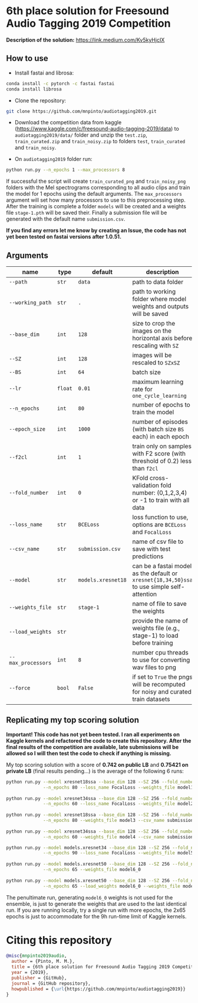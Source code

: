 # 6th place solution for Freesound Audio Tagging 2019 Competition

**Description of the solution:** https://link.medium.com/Kv5kyHjcIX

## How to use 
* Install fastai and librosa:
```bash
conda install -c pytorch -c fastai fastai
conda install librosa
```

* Clone the repository:
```bash
git clone https://github.com/mnpinto/audiotagging2019.git
```

* Download the competition data from kaggle (https://www.kaggle.com/c/freesound-audio-tagging-2019/data) to `audiotagging2019/data/` folder and unzip the `test.zip`, `train_curated.zip` and `train_noisy.zip` to folders `test`, `train_curated` and `train_noisy`. 

* On `audiotagging2019` folder run:
```bash
python run.py --n_epochs 1 --max_processors 8
```
If successful the script will create `train_curated_png` and `train_noisy_png` folders with the Mel spectrograms corresponding to all audio clips and train the model for 1 epochs using the default arguments. The `max_processors` argument will set how many processors to use to this preprocessing step. After the training is complete a folder `models` will be created and a weights file `stage-1.pth` will be saved their. Finally a submission file will be generated with the default name `submission.csv`.

**If you find any errors let me know by creating an Issue, the code has not yet been tested on fastai versions after 1.0.51.**

## Arguments
|name|type|default|description|
|---|---|---|---|
|`--path`|`str`|`data`|path to data folder| 
|`--working_path`|`str`|`.`|path to working folder where model weights and outputs will be saved|
|`--base_dim`|`int`|`128`|size to crop the images on the horizontal axis before rescaling with `SZ`| 
|`--SZ`|`int`|`128`|images will be rescaled to `SZxSZ`| 
|`--BS`|`int`|`64`|batch size| 
|`--lr`|`float`|`0.01`|maximum learning rate for `one_cycle_learning`| 
|`--n_epochs`|`int`|`80`|number of epochs to train the model| 
|`--epoch_size`|`int`|`1000`|number of episodes (with batch size `BS` each) in each epoch| 
|`--f2cl`|`int`|`1`|train only on samples with F2 score (with threshold of 0.2) less than `f2cl`| 
|`--fold_number`|`int`|`0`|KFold cross-validation fold number: (0,1,2,3,4) or -1 to train with all data| 
|`--loss_name`|`str`|`BCELoss`|loss function to use, options are `BCELoss` and `FocalLoss`| 
|`--csv_name`|`str`|`submission.csv`|name of csv file to save with test predictions| 
|`--model`|`str`|`models.xresnet18`|can be a fastai model as the default or `xresnet{18,34,50}ssa` to use simple self-attention| 
|`--weights_file`|`str`|`stage-1`|name of file to save the weights| 
|`--load_weights`|`str`||provide the name of weights file (e.g., stage-1) to load before training| 
|`--max_processors`|`int`|`8`|number cpu threads to use for converting wav files to png| 
|`--force`|`bool`|`False`|if set to `True` the pngs will be recomputed for noisy and curated train datasets| 



## Replicating my top scoring solution
**Important! This code has not yet been tested. I ran all experiments on Kaggle kernels and refactored the code to create this repository. After the final results of the competition are available, late submissions will be allowed so I will then test the code to check if anything is missing.**

My top scoring solution with a score of **0.742 on public LB** and **0.75421 on private LB** (final results pending...) is the average of the following 6 runs:
```bash
python run.py --model xresnet18ssa --base_dim 128 --SZ 256 --fold_number -1 \
              --n_epochs 80 --loss_name FocalLoss --weights_file model1 --csv_name submission1.csv
              
python run.py --model xresnet34ssa --base_dim 128 --SZ 256 --fold_number -1 \
              --n_epochs 60 --loss_name FocalLoss --weights_file model2 --csv_name submission2.csv
              
python run.py --model xresnet18ssa --base_dim 128 --SZ 256 --fold_number -1 \
              --n_epochs 80 --weights_file model3 --csv_name submission3.csv
              
python run.py --model xresnet34ssa --base_dim 128 --SZ 256 --fold_number -1 \
              --n_epochs 60 --weights_file model4 --csv_name submission4.csv

python run.py --model models.xresnet34 --base_dim 128 --SZ 256 --fold_number -1 \
              --n_epochs 90 --loss_name FocalLoss --weights_file model5 --csv_name submission5.csv
              
python run.py --model models.xresnet50 --base_dim 128 --SZ 256 --fold_number -1 \
              --n_epochs 65 --weights_file model6_0
              
python run.py --model models.xresnet50 --base_dim 128 --SZ 256 --fold_number -1 \
              --n_epochs 65 --load_weights model6_0 --weights_file model6 --csv_name submission6.csv             

```
The penultimate run, generating `model6_0` weights is not used for the ensemble, is just to generate the weights that are used to the last identical run. If you are running locally, try a single run with more epochs, the 2x65 epochs is just to accommodate for the 9h run-time limit of Kaggle kernels.


# Citing this repository
```bibtex
@misc{mnpinto2019audio,
  author = {Pinto, M. M.},
  title = {6th place solution for Freesound Audio Tagging 2019 Competition},
  year = {2019},
  publisher = {GitHub},
  journal = {GitHub repository},
  howpublished = {\url{https://github.com/mnpinto/audiotagging2019}}
}
```
